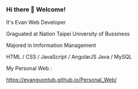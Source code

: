 ### Hi there 👋 Welcome!

It's Evan    Web Developer

Graguated at Nation Taipei University of Bussiness

Majored in Imformation Management

HTML / CSS / JavaScript / AngularJS
Java / MySQL 

My Personal Web :

https://evanguontub.github.io/Personal_Web/

<!--
**EvanGuoNTUB/EvanGuoNTUB** is a ✨ _special_ ✨ repository because its `README.md` (this file) appears on your GitHub profile.

Here are some ideas to get you started:

- 🔭 I’m currently working on ...
- 🌱 I’m currently learning ...
- 👯 I’m looking to collaborate on ...
- 🤔 I’m looking for help with ...
- 💬 Ask me about ...
- 📫 How to reach me: ...
- 😄 Pronouns: ...
- ⚡ Fun fact: ...
-->
